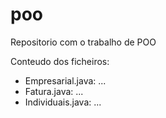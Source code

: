# poo
Repositorio com o trabalho de POO

Conteudo dos ficheiros:
  - Empresarial.java: ...
  - Fatura.java:  ...
  - Individuais.java: ...
  
